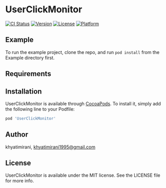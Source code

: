 # UserClickMonitor

[![CI Status](https://img.shields.io/travis/khyati71/UserClickMonitor.svg?style=flat)](https://travis-ci.org/khyati71/UserClickMonitor)
[![Version](https://img.shields.io/cocoapods/v/UserClickMonitor.svg?style=flat)](https://cocoapods.org/pods/UserClickMonitor)
[![License](https://img.shields.io/cocoapods/l/UserClickMonitor.svg?style=flat)](https://cocoapods.org/pods/UserClickMonitor)
[![Platform](https://img.shields.io/cocoapods/p/UserClickMonitor.svg?style=flat)](https://cocoapods.org/pods/UserClickMonitor)

## Example

To run the example project, clone the repo, and run `pod install` from the Example directory first.

## Requirements

## Installation

UserClickMonitor is available through [CocoaPods](https://cocoapods.org). To install
it, simply add the following line to your Podfile:

```ruby
pod 'UserClickMonitor'
```

## Author

khyatimirani, khyatimirani1995@gmail.com

## License

UserClickMonitor is available under the MIT license. See the LICENSE file for more info.
